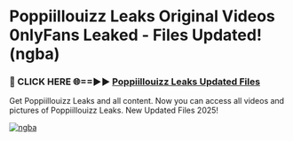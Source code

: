 # Poppiillouizz Leaks Original Videos 0nlyFans Leaked - Files Updated! (ngba)

<h3>🔴 CLICK HERE 🌐==►► <a href="https://tinyurl.com/3hn5wdd3" rel="nofollow">Poppiillouizz Leaks Updated Files</a></h3>

Get Poppiillouizz Leaks and all content. Now you can access all videos and pictures of Poppiillouizz Leaks. New Updated Files 2025!

[![ngba](https://i.imgur.com/4HnBqBT.gif)](https://tinyurl.com/3hn5wdd3)
